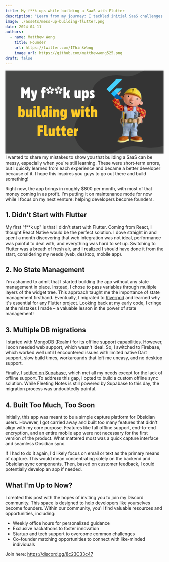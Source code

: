 ```yaml
---
title: My f**k ups while building a SaaS with Flutter
description: "Learn from my journey: I tackled initial SaaS challenges by switching from React Native to Flutter, mastering state management, navigating multiple database migrations, and refining feature overload. My app now profits $800/month as I mentor future founders."
image: ./assets/mess-up-building-flutter.png
date: 2024-04-11
authors:
  - name: Matthew Wong
    title: Founder
    url: https://twitter.com/IThinkWong
    image_url: https://github.com/matthewwong525.png
draft: false
---
```

![](assets/mess-up-building-flutter.png)
I wanted to share my mistakes to show you that building a SaaS can be messy, especially when you're still learning. These were short-term errors, but I quickly learned from each experience and became a better developer because of it. I hope this inspires you guys to go out there and build something!

Right now, the app brings in roughly $800 per month, with most of that money coming in as profit. I'm putting it on maintenance mode for now while I focus on my next venture: helping developers become founders.

## 1. Didn't Start with Flutter
My first "f\*\*k up" is that I didn't start with Flutter. Coming from React, I thought React Native would be the perfect solution. I dove straight in and spent a month discovering that web integration was not ideal, performance was painful to deal with, and everything
was hard to set up. Switching to Flutter was a breath of fresh air, and I realized I should have done it from the start, considering my needs (web, desktop, mobile app).

## 2. No State Management
I'm ashamed to admit that I started building the app without any state management in place. Instead, I chose to pass variables through multiple layers of the widget tree. This approach taught me the importance of state management firsthand. Eventually, I migrated
to [Riverpod](flutter-riverpod-is-not-complicated.md) and learned why it's essential for any Flutter project. Looking back at my early code, I cringe at the mistakes I made – a valuable lesson in the power of state management!

## 3. Multiple DB migrations
I started with MongoDB (Realm) for its offline support capabilities. However, I soon needed web support, which wasn't ideal. So, I switched to Firebase, which worked well until I encountered issues with limited native Dart support, slow build times, workarounds that left me uneasy, and no desktop support.

Finally, I [settled on Supabase](https://www.fleetingnotes.app/posts/migrating-from-firebase-to-supabase), which met all my needs except for the lack of offline support. To address this gap, I opted to build a custom offline sync solution. While Fleeting Notes is still powered by Supabase to this day, the migration process was undoubtedly painful.

## 4. Built Too Much, Too Soon
Initially, this app was meant to be a simple capture platform for Obsidian users. However, I got carried away and built too many features that didn't align with my core purpose. Features like full offline support, end-to-end encryption, and an entire mobile app were
not necessary for the first version of the product. What mattered most was a quick capture interface and seamless Obsidian sync.

If I had to do it again, I'd likely focus on email or text as the primary means of capture. This would mean concentrating solely on the backend and Obsidian sync components. Then, based on customer feedback, I could potentially develop an app if needed.

## What I'm Up to Now?
I created this post with the hopes of inviting you to join my Discord community. This space is designed to help developers like yourselves become founders. Within our community, you'll find valuable resources and opportunities, including:

* Weekly office hours for personalized guidance
* Exclusive hackathons to foster innovation
* Startup and tech support to overcome common challenges
* Co-founder matching opportunities to connect with like-minded individuals

Join here: https://discord.gg/8c23C33c47
